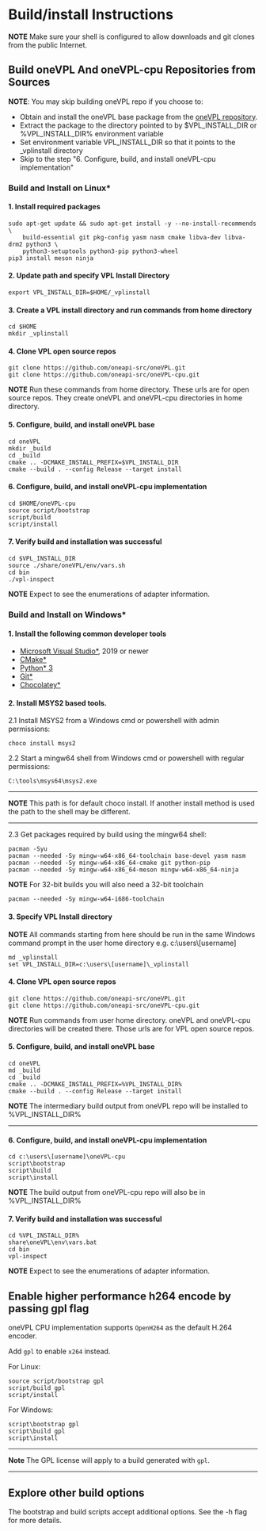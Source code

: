 # Build/install Instructions

**NOTE** Make sure your shell is configured to allow downloads and git clones from the
  public Internet.
  
  
## Build oneVPL And oneVPL-cpu Repositories from Sources
**NOTE**: You may skip building oneVPL repo if you choose to:
- Obtain and install the oneVPL base package from the
[oneVPL repository](https://github.com/oneapi-src/oneVPL).
- Extract the package to the directory pointed to by $VPL_INSTALL_DIR or %VPL_INSTALL_DIR% environment variable
- Set environment variable VPL_INSTALL_DIR so that it points to the _vplinstall directory
- Skip to the step "6. Configure, build, and install oneVPL-cpu implementation"

### Build and Install on Linux*

#### 1. Install required packages

```
sudo apt-get update && sudo apt-get install -y --no-install-recommends \
    build-essential git pkg-config yasm nasm cmake libva-dev libva-drm2 python3 \
    python3-setuptools python3-pip python3-wheel
pip3 install meson ninja
```
#### 2. Update path and specify VPL Install Directory
```
export VPL_INSTALL_DIR=$HOME/_vplinstall
```
#### 3. Create a VPL install directory and run commands from home directory
```
cd $HOME
mkdir _vplinstall
```

#### 4. Clone VPL open source repos
```
git clone https://github.com/oneapi-src/oneVPL.git
git clone https://github.com/oneapi-src/oneVPL-cpu.git
```
**NOTE** Run these commands from home directory. These urls are for open source repos. They create oneVPL and oneVPL-cpu directories in home directory.

#### 5. Configure, build, and install oneVPL base
```
cd oneVPL
mkdir _build
cd _build
cmake .. -DCMAKE_INSTALL_PREFIX=$VPL_INSTALL_DIR
cmake --build . --config Release --target install
```

#### 6. Configure, build, and install oneVPL-cpu implementation
```		
cd $HOME/oneVPL-cpu
source script/bootstrap
script/build
script/install
```

#### 7. Verify build and installation was successful
```		
cd $VPL_INSTALL_DIR
source ./share/oneVPL/env/vars.sh
cd bin
./vpl-inspect
```
**NOTE** Expect to see the enumerations of adapter information. 

### Build and Install on Windows*

#### 1. Install the following common developer tools

- [Microsoft Visual Studio*](https://visualstudio.microsoft.com/), 2019 or newer
- [CMake*](https://cmake.org/)
- [Python* 3](https://www.python.org/)
- [Git*](https://git-scm.com/)
- [Chocolatey*](http://chocolatey.org)

#### 2. Install MSYS2 based tools.

2.1 Install MSYS2 from a Windows cmd or powershell with admin permissions:
```
choco install msys2
```

2.2 Start a mingw64 shell from Windows cmd or powershell with regular permissions:
```
C:\tools\msys64\msys2.exe
```
---

**NOTE** This path is for default choco install. If another install method is
used the path to the shell may be different.

---
2.3 Get packages required by build using the mingw64 shell:
```
pacman -Syu
pacman --needed -Sy mingw-w64-x86_64-toolchain base-devel yasm nasm
pacman --needed -Sy mingw-w64-x86_64-cmake git python-pip
pacman --needed -Sy mingw-w64-x86_64-meson mingw-w64-x86_64-ninja
```

**NOTE** For 32-bit builds you will also need a 32-bit toolchain
```
pacman --needed -Sy mingw-w64-i686-toolchain
```

#### 3. Specify VPL Install directory

**NOTE** All commands starting from here should be run in the same Windows command prompt 
in the user home directory e.g. c:\users\\[username] 

```
md _vplinstall 
set VPL_INSTALL_DIR=c:\users\[username]\_vplinstall
```

#### 4. Clone VPL open source repos
```
git clone https://github.com/oneapi-src/oneVPL.git
git clone https://github.com/oneapi-src/oneVPL-cpu.git
```
**NOTE** Run commands from user home directory. oneVPL and oneVPL-cpu directories will be created there.
Those urls are for VPL open source repos.
	
#### 5. Configure, build, and install oneVPL base
```
cd oneVPL
md _build
cd _build
cmake .. -DCMAKE_INSTALL_PREFIX=%VPL_INSTALL_DIR%
cmake --build . --config Release --target install
```
**NOTE** The intermediary build output from oneVPL repo will be installed to %VPL_INSTALL_DIR%

---
#### 6. Configure, build, and install oneVPL-cpu implementation
```
cd c:\users\[username]\oneVPL-cpu
script\bootstrap
script\build
script\install
```		
**NOTE** The build output from oneVPL-cpu repo will also be in %VPL_INSTALL_DIR%

#### 7. Verify build and installation was successful
```		
cd %VPL_INSTALL_DIR%
share\oneVPL\env\vars.bat
cd bin
vpl-inspect
```
**NOTE** Expect to see the enumerations of adapter information. 

## Enable higher performance h264 encode by passing gpl flag

oneVPL CPU implementation supports `OpenH264` as the default H.264 encoder.

Add `gpl` to enable `x264` instead.

For Linux:

```
source script/bootstrap gpl
script/build gpl
script/install
```

For Windows:

```
script\bootstrap gpl
script\build gpl
script\install
```

---

**Note** The GPL license will apply to a build generated with `gpl`.

---

## Explore other build options
The bootstrap and build scripts accept additional options. See the -h flag for more details.


